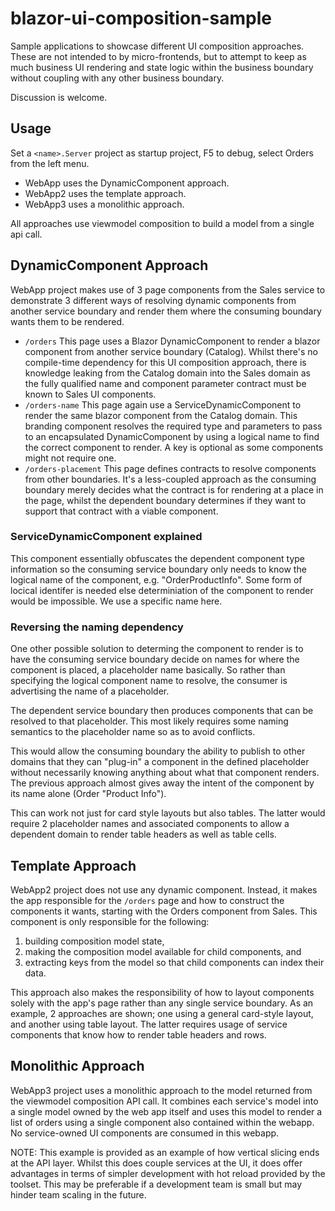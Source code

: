 # blazor-ui-composition-sample

Sample applications to showcase different UI composition approaches.  These are not intended to by micro-frontends, but to attempt to keep as much business UI rendering and state logic within the business boundary without coupling with any other business boundary.

Discussion is welcome.

## Usage

Set a ```<name>.Server``` project as startup project, F5 to debug, select Orders from the left menu.

- WebApp uses the DynamicComponent approach.
- WebApp2 uses the template approach.
- WebApp3 uses a monolithic approach.

All approaches use viewmodel composition to build a model from a single api call.

## DynamicComponent Approach

WebApp project makes use of 3 page components from the Sales service to demonstrate 3 different ways of resolving dynamic components from another service boundary and render them where the consuming boundary wants them to be rendered.

- ```/orders``` This page uses a Blazor DynamicComponent to render a blazor component from another service boundary (Catalog).  Whilst there's no compile-time dependency for this UI composition approach, there is knowledge leaking from the Catalog domain into the Sales domain as the fully qualified name and component parameter contract must be known to Sales UI components.
- ```/orders-name``` This page again use a ServiceDynamicComponent to render the same blazor component from the Catalog domain.  This branding component resolves the required type and parameters to pass to an encapsulated DynamicComponent by using a logical name to find the correct component to render.  A key is optional as some components might not require one.
- ```/orders-placement``` This page defines contracts to resolve components from other boundaries.  It's a less-coupled approach as the consuming boundary merely decides what the contract is for rendering at a place in the page, whilst the dependent boundary determines if they want to support that contract with a viable component.

### ServiceDynamicComponent explained

This component essentially obfuscates the dependent component type information so the consuming service boundary only needs to know the logical name of the component, e.g. "OrderProductInfo".  Some form of locical identifer is needed else determiniation of the component to render would be impossible.  We use a specific name here.

### Reversing the naming dependency

One other possible solution to determing the component to render is to have the consuming service boundary decide on names for where the component is placed, a placeholder name basically.  So rather than specifying the logical component name to resolve, the consumer is advertising the name of a placeholder.

The dependent service boundary then produces components that can be resolved to that placeholder.  This most likely requires some naming semantics to the placeholder name so as to avoid conflicts.

This would allow the consuming boundary the ability to publish to other domains that they can "plug-in" a component in the defined placeholder without necessarily knowing anything about what that component renders.  The previous approach almost gives away the intent of the component by its name alone (Order "Product Info").

This can work not just for card style layouts but also tables.  The latter would require 2 placeholder names and associated components to allow a dependent domain to render table headers as well as table cells.

## Template Approach

WebApp2 project does not use any dynamic component.  Instead, it makes the app responsible for the ```/orders``` page and how to construct the components it wants, starting with the Orders component from Sales.  This component is only responsible for the following:

1. building composition model state, 
2. making the composition model available for child components, and 
3. extracting keys from the model so that child components can index their data.

This approach also makes the responsibility of how to layout components solely with the app's page rather than any single service boundary.  As an example, 2 approaches are shown; one using a general card-style layout, and another using table layout.  The latter requires usage of service components that know how to render table headers and rows.

## Monolithic Approach

WebApp3 project uses a monolithic approach to the model returned from the viewmodel composition API call.  It combines each service's model into a single model owned by the web app itself and uses this model to render a list of orders using a single component also contained within the webapp.  No service-owned UI components are consumed in this webapp.

NOTE:  This example is provided as an example of how vertical slicing ends at the API layer.  Whilst this does couple services at the UI, it does offer advantages in terms of simpler development with hot reload provided by the toolset.  This may be preferable if a development team is small but may hinder team scaling in the future.